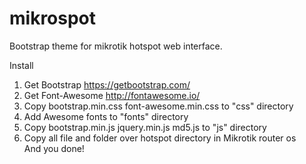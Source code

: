 # mikrospot
Bootstrap theme for mikrotik hotspot web interface.

Install</br>
1. Get Bootstrap https://getbootstrap.com/</br>
2. Get Font-Awesome http://fontawesome.io/</br>
3. Copy bootstrap.min.css font-awesome.min.css to "css" directory</br>
4. Add Awesome fonts to "fonts" directory</br>
5. Copy bootstrap.min.js jquery.min.js md5.js to "js" directory</br>
6. Copy all file and folder over hotspot directory in Mikrotik router os</br>
And you done!


